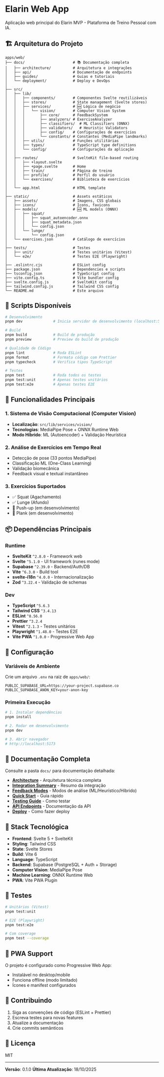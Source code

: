 # Elarin Web App

Aplicação web principal do Elarin MVP - Plataforma de Treino Pessoal com IA.

## 🏗️ Arquitetura do Projeto

```
apps/web/
├── docs/                      # 📚 Documentação completa
│   ├── architecture/          # Arquitetura e integrações
│   ├── api/                   # Documentação de endpoints
│   ├── guides/                # Guias e tutoriais
│   └── deployment/            # Deploy e DevOps
│
├── src/
│   ├── lib/
│   │   ├── components/        # Componentes Svelte reutilizáveis
│   │   ├── stores/            # State management (Svelte stores)
│   │   ├── services/          # 🆕 Lógica de negócio
│   │   │   └── vision/        # Computer Vision System
│   │   │       ├── core/      # FeedbackSystem
│   │   │       ├── analyzers/ # ExerciseAnalyzer
│   │   │       ├── classifiers/  # ML Classifiers (ONNX)
│   │   │       ├── validators/   # Heuristic Validators
│   │   │       ├── config/    # Configurações de exercícios
│   │   │       └── constants/ # Constantes (MediaPipe landmarks)
│   │   ├── utils/             # Funções utilitárias
│   │   ├── types/             # TypeScript type definitions
│   │   └── config/            # Configurações da aplicação
│   │
│   ├── routes/                # SvelteKit file-based routing
│   │   ├── +layout.svelte
│   │   ├── +page.svelte       # Home
│   │   ├── train/             # Página de treino
│   │   ├── profile/           # Perfil do usuário
│   │   └── exercises/         # Biblioteca de exercícios
│   │
│   └── app.html               # HTML template
│
├── static/                    # Assets estáticos
│   ├── assets/                # Imagens, CSS globais
│   ├── icons/                 # Icons, favicons
│   ├── models/                # 🆕 ML models (ONNX)
│   │   ├── squat/
│   │   │   ├── squat_autoencoder.onnx
│   │   │   ├── squat_metadata.json
│   │   │   └── config.json
│   │   └── lunge/
│   │       └── config.json
│   └── exercises.json         # Catálogo de exercícios
│
├── tests/                     # Testes
│   ├── unit/                  # Testes unitários (Vitest)
│   └── e2e/                   # Testes E2E (Playwright)
│
├── .eslintrc.cjs              # ESLint config
├── package.json               # Dependencies e scripts
├── tsconfig.json              # TypeScript config
├── vite.config.ts             # Vite bundler config
├── svelte.config.js           # SvelteKit config
├── tailwind.config.js         # Tailwind CSS config
└── README.md                  # Este arquivo

```

## 🚀 Scripts Disponíveis

```bash
# Desenvolvimento
pnpm dev              # Inicia servidor de desenvolvimento (localhost:5173)

# Build
pnpm build            # Build de produção
pnpm preview          # Preview do build de produção

# Qualidade de Código
pnpm lint             # Roda ESLint
pnpm format           # Formata código com Prettier
pnpm typecheck        # Verifica tipos TypeScript

# Testes
pnpm test             # Roda todos os testes
pnpm test:unit        # Apenas testes unitários
pnpm test:e2e         # Apenas testes E2E
```

## 🎯 Funcionalidades Principais

### 1. **Sistema de Visão Computacional** (Computer Vision)
- **Localização**: `src/lib/services/vision/`
- **Tecnologias**: MediaPipe Pose + ONNX Runtime Web
- **Modo Híbrido**: ML (Autoencoder) + Validação Heurística

### 2. **Análise de Exercícios em Tempo Real**
- Detecção de pose (33 pontos MediaPipe)
- Classificação ML (One-Class Learning)
- Validação biomecânica
- Feedback visual e textual instantâneo

### 3. **Exercícios Suportados**
- ✅ Squat (Agachamento)
- ✅ Lunge (Afundo)
- 🚧 Push-up (em desenvolvimento)
- 🚧 Plank (em desenvolvimento)

## 📦 Dependências Principais

### Runtime
- **SvelteKit** `^2.8.0` - Framework web
- **Svelte** `^5.1.0` - UI framework (runes mode)
- **Supabase** `^2.39.0` - Backend/Auth/DB
- **Vite** `^6.3.0` - Build tool
- **svelte-i18n** `^4.0.0` - Internacionalização
- **Zod** `^3.22.4` - Validação de schemas

### Dev
- **TypeScript** `^5.6.3`
- **Tailwind CSS** `^3.4.13`
- **ESLint** `^8.56.0`
- **Prettier** `^3.2.4`
- **Vitest** `^2.1.3` - Testes unitários
- **Playwright** `^1.48.0` - Testes E2E
- **Vite PWA** `^1.0.0` - Progressive Web App

## 🔧 Configuração

### Variáveis de Ambiente

Crie um arquivo `.env` na raiz de `apps/web/`:

```env
PUBLIC_SUPABASE_URL=https://your-project.supabase.co
PUBLIC_SUPABASE_ANON_KEY=your-anon-key
```

### Primeira Execução

```bash
# 1. Instalar dependências
pnpm install

# 2. Rodar em desenvolvimento
pnpm dev

# 3. Abrir navegador
# http://localhost:5173
```

## 📖 Documentação Completa

Consulte a pasta `docs/` para documentação detalhada:

- **[Architecture](./docs/architecture/ARCHITECTURE.md)** - Arquitetura técnica completa
- **[Integration Summary](./docs/architecture/INTEGRATION_SUMMARY.md)** - Resumo da integração
- **[Feedback Modes](./docs/architecture/FEEDBACK_MODES.md)** - Modos de análise (ML/Heurístico/Híbrido)
- **[Quick Start](./docs/guides/QUICK_START.md)** - Guia rápido
- **[Testing Guide](./docs/guides/TESTING_GUIDE.md)** - Como testar
- **[API Endpoints](./docs/api/ENDPOINTS_CORRETOS.md)** - Documentação da API
- **[Deploy](./docs/deployment/DEPLOY.md)** - Como fazer deploy

## 🎨 Stack Tecnológica

- **Frontend**: Svelte 5 + SvelteKit
- **Styling**: Tailwind CSS
- **State**: Svelte Stores
- **Build**: Vite 6
- **Language**: TypeScript
- **Backend**: Supabase (PostgreSQL + Auth + Storage)
- **Computer Vision**: MediaPipe Pose
- **Machine Learning**: ONNX Runtime Web
- **PWA**: Vite PWA Plugin

## 🧪 Testes

```bash
# Unitários (Vitest)
pnpm test:unit

# E2E (Playwright)
pnpm test:e2e

# Com coverage
pnpm test --coverage
```

## 📱 PWA Support

O projeto é configurado como Progressive Web App:
- Instalável no desktop/mobile
- Funciona offline (modo limitado)
- Ícones e manifest configurados

## 🤝 Contribuindo

1. Siga as convenções de código (ESLint + Prettier)
2. Escreva testes para novas features
3. Atualize a documentação
4. Crie commits semânticos

## 📄 Licença

MIT

---

**Versão**: 0.1.0
**Última Atualização**: 18/10/2025
